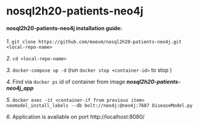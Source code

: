 # nosql2h20-patients-neo4j

#### nosql2h20-patients-neo4j installation guide:
*1.* ```git clone https://github.com/moevm/nosql2h20-patients-neo4j.git <local-repo-name>```

*2.* ```cd <local-repo-name>```

*3.* ```docker-compose up -d``` (run ```docker stop <container-id>``` to stop )

*4.* Find via ```docker ps``` id of container from image ***nosql2h20-patients-neo4j_app***

*5.* ```docker exec -it <container-if from previous item> neomodel_install_labels --db bolt://neo4j:@neo4j:7687 DiseaseModel.py```

*6.* Application is available on port http://localhost:8080/
